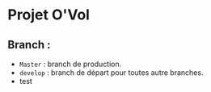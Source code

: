# Projet O'Vol
## Branch : 
- ```Master``` : branch de production.
- ```develop``` : branch de départ pour toutes autre branches.
- test